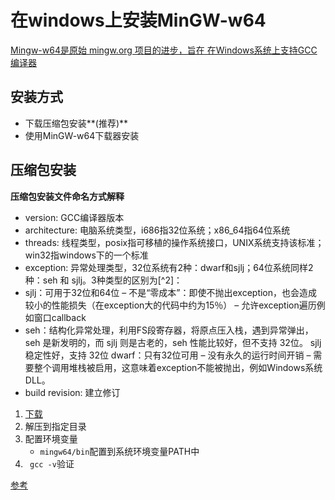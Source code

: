 # 在windows上安装MinGW-w64
[Mingw-w64是原始 mingw.org 项目的进步，旨在 在Windows系统上支持GCC编译器](https://www.mingw-w64.org/)
## 安装方式
- 下载压缩包安装**(推荐)**
- 使用MinGW-w64下载器安装

## 压缩包安装
**压缩包安装文件命名方式解释**
- version: GCC编译器版本
- architecture: 电脑系统类型，i686指32位系统；x86_64指64位系统
- threads: 线程类型，posix指可移植的操作系统接口，UNIX系统支持该标准；win32指windows下的一个标准
- exception: 异常处理类型，32位系统有2种：dwarf和sjlj；64位系统同样2种：seh 和 sjlj。3种类型的区别为[^2]：
- sjlj：可用于32位和64位 – 不是“零成本”：即使不抛出exception，也会造成较小的性能损失（在exception大的代码中约为15％） – 允许exception遍历例如窗口callback
- seh：结构化异常处理，利用FS段寄存器，将原点压入栈，遇到异常弹出，seh 是新发明的，而 sjlj 则是古老的，seh 性能比较好，但不支持 32位。 sjlj 稳定性好，支持 32位
dwarf：只有32位可用 – 没有永久的运行时间开销 – 需要整个调用堆栈被启用，这意味着exception不能被抛出，例如Windows系统DLL。
- build revision: 建立修订
1. [下载](https://sourceforge.net/projects/mingw-w64/files/mingw-w64/)
2. 解压到指定目录
3. 配置环境变量
   - `mingw64/bin`配置到系统环境变量PATH中
4. ` gcc -v`验证


[参考](https://shaogui.life/2021/03/10/windows%E4%B8%8A%E5%AE%89%E8%A3%85minGW/#filename_rule)